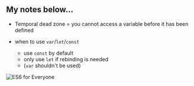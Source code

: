## My notes below...

- Temporal dead zone = you cannot access a variable before it has been defined

- when to use `var`/`let`/`const`
  - use `const` by default
  - only use `let` if rebinding is needed
  - (`var` shouldn't be used)


![ES6 for Everyone](https://es6.io/images/es6-facebook-share.png?cool=yah)
